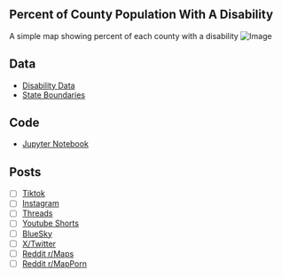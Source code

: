 ## Percent of County Population With A Disability
A simple map showing percent of each county with a disability
![Image](https://drive.google.com/uc?export=view&id=)

## Data
* [Disability Data](https://data.census.gov/table/ACSST5Y2023.S1810?t=Disability&g=010XX00US$0500000&moe=false)
* [State Boundaries](https://www.census.gov/geographies/mapping-files/time-series/geo/carto-boundary-file.html)

## Code
* [Jupyter Notebook](FormatData.ipynb)

## Posts
- [ ] [Tiktok]()
- [ ] [Instagram]()
- [ ] [Threads]()
- [ ] [Youtube Shorts]()
- [ ] [BlueSky]()
- [ ] [X/Twitter]()
- [ ] [Reddit r/Maps]()
- [ ] [Reddit r/MapPorn]()
